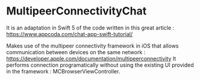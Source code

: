 # MultipeerConnectivityChat
It is an adaptation in Swift 5 of the code written in this great article : https://www.appcoda.com/chat-app-swift-tutorial/

Makes use of the multipeer connectivity framework in iOS that allows communication between devices on the same network : https://developer.apple.com/documentation/multipeerconnectivity
It performs connection programatically without using the existing UI provided in the framework : MCBrowserViewController.
